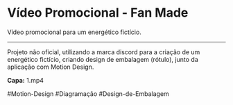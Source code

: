 # Vídeo Promocional - Fan Made

Vídeo promocional para um energético fictício.

---

Projeto não oficial, utilizando a marca discord para a criação de um energético fictício, criando design de embalagem (rótulo), junto da aplicação com Motion Design.

**Capa:** 1.mp4

#Motion-Design #Diagramação #Design-de-Embalagem